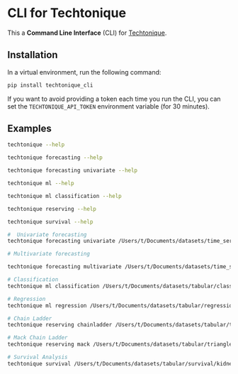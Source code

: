 # CLI for Techtonique

This a **Command Line Interface** (CLI) for [Techtonique](https://www.techtonique.net). 

## Installation

In a virtual environment, run the following command:

```bash
pip install techtonique_cli
```

If you want to avoid providing a token each time you run the CLI, you can set the `TECHTONIQUE_API_TOKEN` environment variable (for 30 minutes).


## Examples

```bash
techtonique --help

techtonique forecasting --help

techtonique forecasting univariate --help

techtonique ml --help

techtonique ml classification --help

techtonique reserving --help

techtonique survival --help

#  Univariate forecasting
techtonique forecasting univariate /Users/t/Documents/datasets/time_series/univariate/a10.csv --base_model RidgeCV --h 3

# Multivariate forecasting

techtonique forecasting multivariate /Users/t/Documents/datasets/time_series/multivariate/ice_cream_vs_heater.csv --lags 25 --h 10

# Classification
techtonique ml classification /Users/t/Documents/datasets/tabular/classification/iris_dataset2.csv --base_model RandomForestRegressor

# Regression
techtonique ml regression /Users/t/Documents/datasets/tabular/regression/mtcars2.csv --base_model ElasticNet

# Chain Ladder
techtonique reserving chainladder /Users/t/Documents/datasets/tabular/triangle/abc.csv

# Mack Chain Ladder
techtonique reserving mack /Users/t/Documents/datasets/tabular/triangle/abc.csv

# Survival Analysis
techtonique survival /Users/t/Documents/datasets/tabular/survival/kidney.csv --model coxph
```